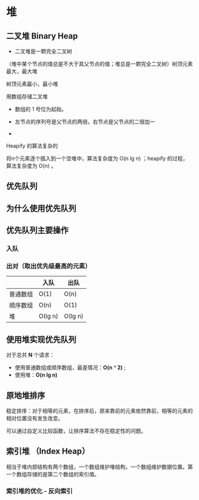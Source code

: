 # 堆

## 二叉堆 Binary Heap

- 二叉堆是一颗完全二叉树

（堆中某个节点的值总是不大于其父节点的值；堆总是一颗完全二叉树）树顶元素最大，最大堆

树顶元素最小，最小堆

用数组存储二叉堆

- 数组的 1 号位为起始。

- 左节点的序列号是父节点的两倍，右节点是父节点的二倍加一
- 

Heapify 的算法复杂的

将n个元素逐个插入到一个空堆中，算法复杂度为 O(n lg n) ；heapify 的过程，算法复杂度为 O(n) 。

## 优先队列



## 为什么使用优先队列



## 优先队列主要操作

### 入队

### 出对（取出优先级最高的元素）

|          | 入队    | 出队    |
| -------- | ------- | ------- |
| 普通数组 | O(1)    | O(n)    |
| 顺序数组 | O(n)    | O(1)    |
| 堆       | O(lg n) | O(lg n) |

## 使用堆实现优先队列

对于总共 **N** 个请求：

- 使用普通数组或顺序数组，最差情况：**O(n ^ 2)** ; 
- 使用堆：**O(n lg n)**

## 原地堆排序







稳定排序：对于相等的元素，在排序后，原来靠前的元素依然靠前，相等的元素的相对位置没有发生改变。

可以通过自定义比较函数，让排序算法不存在稳定性的问题。



## 索引堆 （Index Heap）

相当于堆内部结构有两个数组，一个数组维护堆结构，一个数组维护数据位置。第一个数组存储的是第二个数组的索引值。



### 索引堆的优化  -  反向索引

